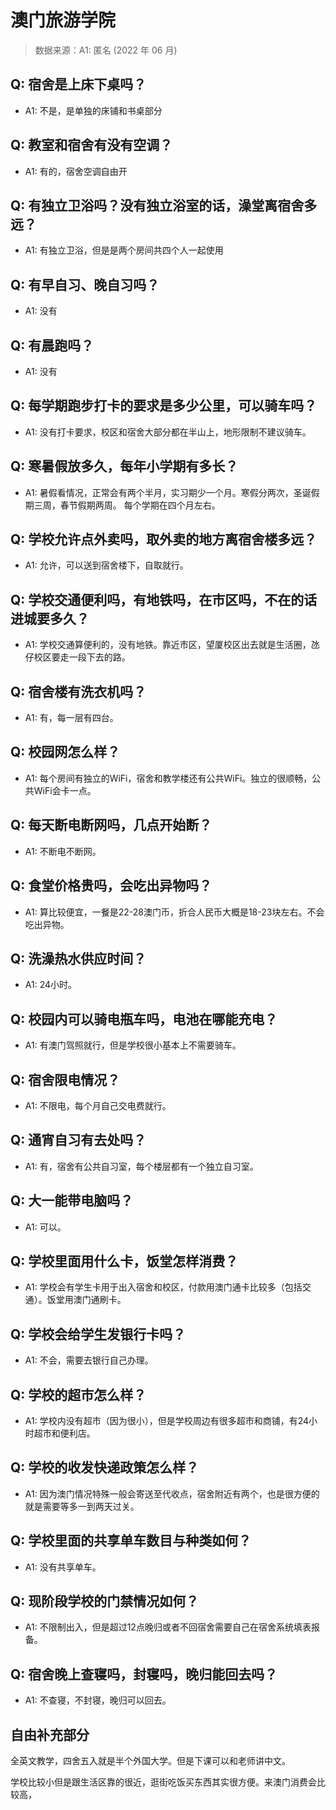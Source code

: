 # 澳门旅游学院

> 数据来源：A1: 匿名 (2022 年 06 月)

## Q: 宿舍是上床下桌吗？

- A1: 不是，是单独的床铺和书桌部分

## Q: 教室和宿舍有没有空调？

- A1: 有的，宿舍空调自由开

## Q: 有独立卫浴吗？没有独立浴室的话，澡堂离宿舍多远？

- A1: 有独立卫浴，但是是两个房间共四个人一起使用

## Q: 有早自习、晚自习吗？

- A1: 没有

## Q: 有晨跑吗？

- A1: 没有

## Q: 每学期跑步打卡的要求是多少公里，可以骑车吗？

- A1: 没有打卡要求，校区和宿舍大部分都在半山上，地形限制不建议骑车。

## Q: 寒暑假放多久，每年小学期有多长？

- A1: 暑假看情况，正常会有两个半月，实习期少一个月。寒假分两次，圣诞假期三周，春节假期两周。
每个学期在四个月左右。

## Q: 学校允许点外卖吗，取外卖的地方离宿舍楼多远？

- A1: 允许，可以送到宿舍楼下，自取就行。

## Q: 学校交通便利吗，有地铁吗，在市区吗，不在的话进城要多久？

- A1: 学校交通算便利的，没有地铁。靠近市区，望厦校区出去就是生活圈，氹仔校区要走一段下去的路。

## Q: 宿舍楼有洗衣机吗？

- A1: 有，每一层有四台。

## Q: 校园网怎么样？

- A1: 每个房间有独立的WiFi，宿舍和教学楼还有公共WiFi。独立的很顺畅，公共WiFi会卡一点。

## Q: 每天断电断网吗，几点开始断？

- A1: 不断电不断网。

## Q: 食堂价格贵吗，会吃出异物吗？

- A1: 算比较便宜，一餐是22-28澳门币，折合人民币大概是18-23块左右。不会吃出异物。

## Q: 洗澡热水供应时间？

- A1: 24小时。

## Q: 校园内可以骑电瓶车吗，电池在哪能充电？

- A1: 有澳门驾照就行，但是学校很小基本上不需要骑车。

## Q: 宿舍限电情况？

- A1: 不限电，每个月自己交电费就行。

## Q: 通宵自习有去处吗？

- A1: 有，宿舍有公共自习室，每个楼层都有一个独立自习室。

## Q: 大一能带电脑吗？

- A1: 可以。

## Q: 学校里面用什么卡，饭堂怎样消费？

- A1: 学校会有学生卡用于出入宿舍和校区，付款用澳门通卡比较多（包括交通）。饭堂用澳门通刷卡。

## Q: 学校会给学生发银行卡吗？

- A1: 不会，需要去银行自己办理。

## Q: 学校的超市怎么样？

- A1: 学校内没有超市（因为很小），但是学校周边有很多超市和商铺，有24小时超市和便利店。

## Q: 学校的收发快递政策怎么样？

- A1: 因为澳门情况特殊一般会寄送至代收点，宿舍附近有两个，也是很方便的就是需要等多一到两天过关。

## Q: 学校里面的共享单车数目与种类如何？

- A1: 没有共享单车。

## Q: 现阶段学校的门禁情况如何？

- A1: 不限制出入，但是超过12点晚归或者不回宿舍需要自己在宿舍系统填表报备。

## Q: 宿舍晚上查寝吗，封寝吗，晚归能回去吗？

- A1: 不查寝，不封寝，晚归可以回去。

## 自由补充部分

全英文教学，四舍五入就是半个外国大学。但是下课可以和老师讲中文。

学校比较小但是跟生活区靠的很近，逛街吃饭买东西其实很方便。来澳门消费会比较高，